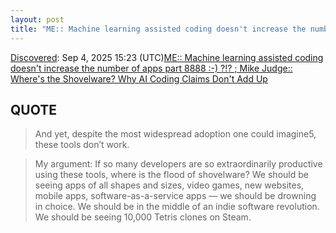 ```yaml
---
layout: post
title: "ME:: Machine learning assisted coding doesn't increase the number of apps part 8888 :-) ?!? ; Mike Judge:: Where's the Shovelware? Why AI Coding Claims Don't Add Up"
---
```

[Discovered](http://rolandtanglao.com/2020/07/29/p1-blogthis-checkvist-list-links-to-blog/): Sep 4, 2025 15:23 (UTC)[ME:: Machine learning assisted coding doesn't increase the number of apps part 8888 :-) ?!? ; Mike Judge:: Where's the Shovelware? Why AI Coding Claims Don't Add Up](https://mikelovesrobots.substack.com/p/wheres-the-shovelware-why-ai-coding)

## QUOTE

>And yet, despite the most widespread adoption one could imagine5, these tools don’t work.

>My argument: If so many developers are so extraordinarily productive using these tools, where is the flood of shovelware? We should be seeing apps of all shapes and sizes, video games, new websites, mobile apps, software-as-a-service apps — we should be drowning in choice. We should be in the middle of an indie software revolution. We should be seeing 10,000 Tetris clones on Steam.
